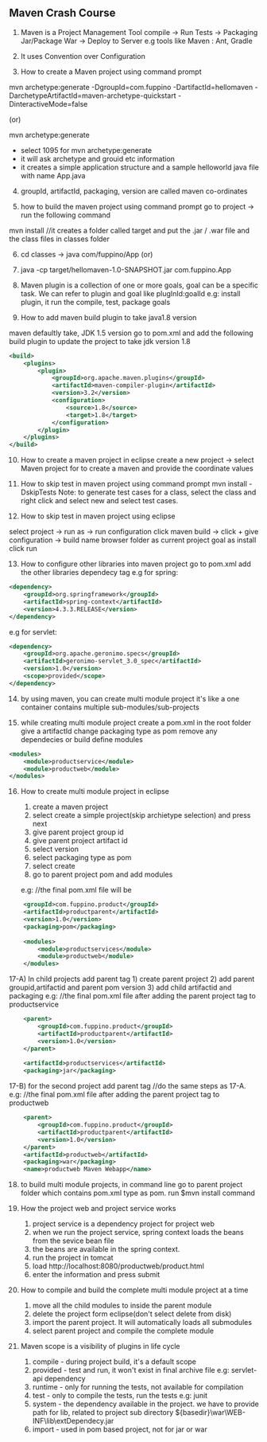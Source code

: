 ## Maven Crash Course ##

1) Maven is a Project Management Tool
compile -> Run Tests -> Packaging Jar/Package War -> Deploy to Server
e.g tools like Maven : Ant, Gradle

2) It uses Convention over Configuration

3) How to create a Maven project using command prompt

mvn archetype:generate -DgroupId=com.fuppino -DartifactId=hellomaven -DarchetypeArtifactId=maven-archetype-quickstart -DinteractiveMode=false

(or)

mvn archetype:generate
- select 1095 for mvn archetype:generate
- it will ask archetype and grouid etc information
- it creates a simple application structure and a sample helloworld java file with name App.java

4) groupId, artifactId, packaging, version are called maven co-ordinates

5) how to build the maven project using command prompt
	go to project -> run the following command

mvn install
//it creates a folder called target and put the .jar / .war file and the class files in classes folder

6) cd classes -> java com/fuppino/App
(or)
7) java -cp target/hellomaven-1.0-SNAPSHOT.jar com.fuppino.App

8) Maven plugin is a collection of one or more goals, goal can be a specific task. We can refer to plugin and goal like plugInId:goalId
e.g: install plugin, it run the compile, test, package goals 

9) How to add maven build plugin to take java1.8 version

maven defaultly take, JDK 1.5 version
go to pom.xml and add the following build plugin to update the project to take jdk version 1.8

```XML
<build>
	<plugins>
		<plugin>
			<groupId>org.apache.maven.plugins</groupId>
			<artifactId>maven-compiler-plugin</artifactId>
			<version>3.2</version>
			<configuration>
				<source>1.8</source>
				<target>1.8</target>
			</configuration>
		</plugin>
	</plugins>
</build>
```

10) How to create a maven project in eclipse
create a new project -> select Maven project for to create a maven 
and provide the coordinate values

11) How to skip test in maven project using command prompt
mvn install -DskipTests
Note: to generate test cases for a class, select the class and right click and select new and select test cases.

12) How to skip test in maven project using eclipse

select project -> run as -> run configuration
click maven build -> click +
give configuration -> 
	build name
	browser folder as current project
	goal as install
	click run

13) How to configure other libraries into maven project
go to pom.xml
add the other libraries dependecy tag
e.g for spring:
```XML
<dependency>
	<groupId>org.springframework</groupId>
	<artifactId>spring-context</artifactId>
	<version>4.3.3.RELEASE</version>
</dependency>
```
e.g for servlet:
```XML
<dependency>
    <groupId>org.apache.geronimo.specs</groupId>
    <artifactId>geronimo-servlet_3.0_spec</artifactId>
    <version>1.0</version>
    <scope>provided</scope>
</dependency>
```
14) by using maven, you can create multi module project
it's like a one container contains multiple sub-modules/sub-projects

15) while creating multi module project
	create a pom.xml in the root folder 
	give a artifactId
	change packaging type as pom
	remove any dependecies or build
	define modules
```XML
<modules>
	<module>productservice</module>
	<module>productweb</module>
</modules>
```
16) How to create multi module project in eclipse
	1) create a maven project
	2) select create a simple project(skip archietype selection) and press next
	3) give parent project group id
	4) give parent project artifact id
	5) select version 
	6) select packaging type as pom
	7) select create
	8) go to parent project pom and add modules

	e.g: //the final pom.xml file will be
```XML
	<groupId>com.fuppino.product</groupId>
  	<artifactId>productparent</artifactId>
  	<version>1.0</version>
  	<packaging>pom</packaging>
  
  	<modules>
  		<module>productservices</module>
  		<module>productweb</module>
  	</modules>
```

17-A) In child projects add parent tag
	1) create parent project
	2) add parent groupid,artifactid and parent pom version
	3) add child artifactid and packaging
	e.g: //the final pom.xml file after adding the parent project tag to 
	productservice

```XML	
	<parent>
		<groupId>com.fuppino.product</groupId>
		<artifactId>productparent</artifactId>
		<version>1.0</version>
	</parent>
	
	<artifactId>productservices</artifactId>
	<packaging>jar</packaging>
```
17-B) for the second project add parent tag
	//do the same steps as 17-A.
	e.g: //the final pom.xml file after adding the parent project tag to productweb
```XML
	<parent>
		<groupId>com.fuppino.product</groupId>
		<artifactId>productparent</artifactId>
		<version>1.0</version>
	</parent>
	<artifactId>productweb</artifactId>
	<packaging>war</packaging>
	<name>productweb Maven Webapp</name>
```
18) to build multi module projects, in command line
	go to parent project folder which contains pom.xml type as pom.
	run $mvn install command
	
19) How the project web and project service works
	1) project service is a dependency project for project web
	2) when we run the project service, spring context loads the beans from the sevice bean file
	3) the beans are available in the spring context.
	4) run the project in tomcat
	5) load http://localhost:8080/productweb/product.html
	6) enter the information and press submit

20) How to compile and build the complete multi module project at a time
	1) move all the child modules to inside the parent module
	2) delete the project form eclipse(don't select delete from disk)
	3) import the parent project. It will automatically loads all submodules
	4) select parent project and compile the complete module


21) Maven scope is a visibility of plugins in life cycle
	1) compile - during project build, it's a default scope
	2) provided - test and run, it won't exist in final archive file
		e.g: servlet-api dependency
	3) runtime - only for running the tests, not available for compilation
	4) test - only to compile the tests, run the tests
		e.g: junit
	5) system - the dependency available in the project.
		we have to provide path for lib, related to project sub directory ${basedir}\war\WEB-INF\lib\extDependecy.jar
	6) import - used in pom based project, not for jar or war